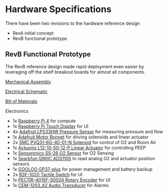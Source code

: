 # Hardware Specifications

There have been two revisions to the hardware reference design

* RevA initial concept
* RevB functional prototype

## RevB Functional Prototype

The RevB reference design made rapid deployment even easier by leveraging off the shelf breakout boards for almost all components.

[Mechanical Assembly](mechanical/RevB.STEP)

[Electrical Schematic](electrical/RevB.pdf)

[Bill of Materials](bom/RevB.csv)

Electronics

- 1x [Raspberry Pi 4](https://www.raspberrypi.org/products/raspberry-pi-4-model-b/) for compute
- 1x [Raspberry Pi Touch Display](https://www.raspberrypi.org/products/raspberry-pi-touch-display/) for UI
- 4x [Adafruit LPS33HW Pressure Sensor](https://www.adafruit.com/product/4414) for measuring pressure and flow
- 1x [Adafruit Motor Bonnet](https://www.adafruit.com/product/4280) for driving solenoids and linear actuator
- 2x [SMC PVQ31-6G-40-01-N Solenoid](https://www.smcpneumatics.com/pdfs/PVQ.pdf) for control of O2 and Room Air
- 1x [Actuonix L12-10-50-12-P Linear Actuator](https://s3.amazonaws.com/actuonix/Actuonix+L12+Datasheet.pdf) for controlling PEEP
- 1x [Sensoronics SS-26 O2 Sensor](https://www.sensoronics.com/products/ss-26-replaces-msa-806572) for O2 Sensing
- 1x [Sparkfun QWIIC ADS1105](https://www.sparkfun.com/products/15334) to read analog O2 and actuator position sensors
- 1x [GOOLOO GP37-plus](http://www.gooloo.com/products-detail.php?ProId=41) for power management and battery backup
- 2x [B3F-1020 Tactile Switch](https://www.digikey.com/product-detail/en/omron-electronics-inc-emc-div/B3F-1020/SW402-ND/44059) for UI
- 1x [PEC11R-4015F-S0024 Rotary Encoder](https://www.digikey.com/product-detail/en/bourns-inc/PEC11R-4015F-S0024/PEC11R-4015F-S0024-ND/4499668) for UI
- 1x [CEM-1203_42 Audio Transducer](https://www.digikey.com/product-detail/en/cui-devices/CEM-1203-42/102-1153-ND/412412) for Alarms

